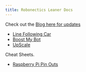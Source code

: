 ```yaml
---
title: Robonectics Leaner Docs
---
```


Check out the [Blog here for updates](/learner/2025/03/16/Welcome.html)

- [Line Following Car](https://example.com)
- [Boost My Bot](https://example.com)
- [UpScale](https://example.com)


Cheat Sheets.
- [Raspberry Pi Pin Outs](https://pinout.xyz/)

